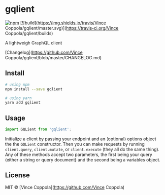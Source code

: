 # gqlient

[![npm](https://img.shields.io/npm/v/gqlient.svg)](https://www.npmjs.com/package/gqlient)
[![build](https://img.shields.io/travis/Vince Coppola/gqlient/master.svg)](https://travis-ci.org/Vince Coppola/gqlient/builds)

A lightweigh GraphQL client

[Changelog](https://github.com/Vince Coppola/gqlient/blob/master/CHANGELOG.md)

## Install

```sh
# using npm
npm install --save gqlient

# using yarn
yarn add gqlient
```

## Usage

```ts
import GQLient from 'gqlient';
```

Initialize a client by passing your endpoint and an (optional) options object the the `GQLient` constructor. Then you can make requests by running `client.query`, `client.mutate`, or `client.execute` (they all do the same thing). Any of these methods accept two parameters, the first being your query (either a string or query document) and the second being a variables object.

## License

MIT © [Vince Coppola](https://github.com/Vince Coppola)
